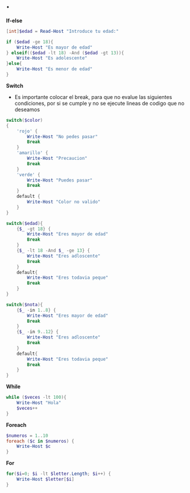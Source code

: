 # .

**If-else**

```PowerShell
[int]$edad = Read-Host "Introduce tu edad:"

if ($edad -ge 18){
	Write-Host "Es mayor de edad"
} elseif(($edad -lt 18) -And ($edad -gt 13)){
	Write-Host "Es adolescente"
}else{
	Write-Host "Es menor de edad"
}
```

**Switch**

- Es importante colocar el break, para que no evalue las siguientes condiciones, por si se cumple y no se ejecute lineas de codigo que no deseamos

```PowerShell
switch($color)
{
	'rojo' {
		Write-Host "No pedes pasar"
		Break
	}
	'amarillo' {
		Write-Host "Precaucion"
		Break
	}
	'verde' {
		Write-Host "Puedes pasar"
		Break
	}
	default {
		Write-Host "Color no valido"
	}
}
```

```PowerShell
switch($edad){
	{$_ -gt 18} {
		Write-Host "Eres mayor de edad"
		Break
	}
	{$_ -lt 18 -And $_ -ge 13} {
		Write-Host "Eres adloscente"
		Break
	}
	default{
		Write-Host "Eres todavia peque"
		Break
	}
}
```

```PowerShell
switch($nota){
	{$_ -in 1..8} {
		Write-Host "Eres mayor de edad"
		Break
	}
	{$_ -in 9..12} {
		Write-Host "Eres adloscente"
		Break
	}
	default{
		Write-Host "Eres todavia peque"
		Break
	}
}
```

**While**

```PowerShell
while ($veces -lt 100){
	Write-Host "Hola"
	$veces++
}
```

**Foreach**

```PowerShell
$numeros = 1..10
foreach ($c in $numeros) {
	Write-Host $c
}
```

**For**

```PowerShell
for($i=0; $i -lt $letter.Length; $i++) {
	Write-Host $letter[$i]
}
```
